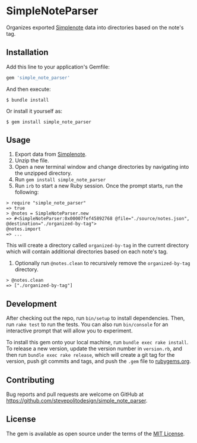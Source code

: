 # SimpleNoteParser

Organizes exported [Simplenote](https://app.simplenote.com/) data into directories based on the note's tag.

## Installation

Add this line to your application's Gemfile:

```ruby
gem 'simple_note_parser'
```

And then execute:

    $ bundle install

Or install it yourself as:

    $ gem install simple_note_parser

## Usage

1. Export data from [Simplenote](https://simplenote.com/help/#export).
1. Unzip the file.
1. Open a new terminal window and change directories by navigating into the unzipped directory.
1. Run `gem install simple_note_parser`
1. Run `irb` to start a new Ruby session. Once the prompt starts, run the following:

```console
> require "simple_note_parser"
=> true
> @notes = SimpleNoteParser.new
=> #<SimpleNoteParser:0x00007fef45892768 @file="./source/notes.json", @destination="./organized-by-tag">
@notes.import
=> ...
```

This will create a directory called `organized-by-tag` in the current directory which will contain additional directories based on each note's tag.

1. Optionally run `@notes.clean` to recursively remove the `organized-by-tag` directory.

```console
> @notes.clean
=> ["./organized-by-tag"]
```

## Development

After checking out the repo, run `bin/setup` to install dependencies. Then, run `rake test` to run the tests. You can also run `bin/console` for an interactive prompt that will allow you to experiment.

To install this gem onto your local machine, run `bundle exec rake install`. To release a new version, update the version number in `version.rb`, and then run `bundle exec rake release`, which will create a git tag for the version, push git commits and tags, and push the `.gem` file to [rubygems.org](https://rubygems.org).

## Contributing

Bug reports and pull requests are welcome on GitHub at https://github.com/stevepolitodesign/simple_note_parser.

## License

The gem is available as open source under the terms of the [MIT License](https://opensource.org/licenses/MIT).
